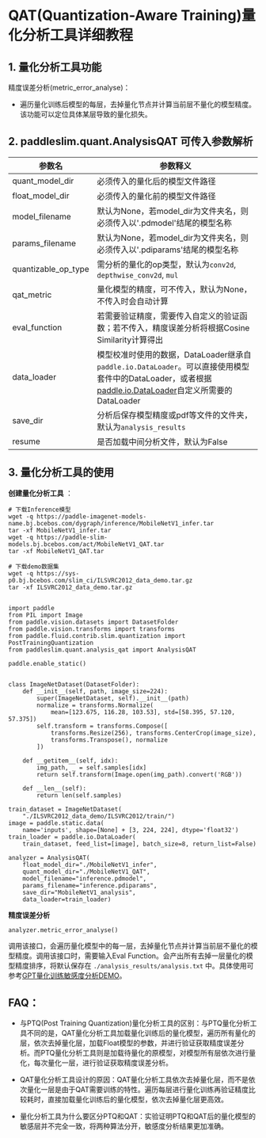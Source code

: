 # QAT(Quantization-Aware Training)量化分析工具详细教程

## 1. 量化分析工具功能
精度误差分析(metric_error_analyse)：
 - 遍历量化训练后模型的每层，去掉量化节点并计算当前层不量化的模型精度。该功能可以定位具体某层导致的量化损失。


## 2. paddleslim.quant.AnalysisQAT 可传入参数解析
| **参数名**                   | **参数释义**                              |
|-----------------------------|-----------------------------------------|
| quant_model_dir | 必须传入的量化后的模型文件路径 |
| float_model_dir | 必须传入的量化前的模型文件路径 |
| model_filename | 默认为None，若model_dir为文件夹名，则必须传入以'.pdmodel'结尾的模型名称 |
| params_filename | 默认为None，若model_dir为文件夹名，则必须传入以'.pdiparams'结尾的模型名称 |
| quantizable_op_type | 需分析的量化的op类型，默认为`conv2d`, `depthwise_conv2d`, `mul` |
| qat_metric | 量化模型的精度，可不传入，默认为None，不传入时会自动计算 |
| eval_function | 若需要验证精度，需要传入自定义的验证函数；若不传入，精度误差分析将根据Cosine Similarity计算得出 |
| data_loader | 模型校准时使用的数据，DataLoader继承自`paddle.io.DataLoader`。可以直接使用模型套件中的DataLoader，或者根据[paddle.io.DataLoader](https://www.paddlepaddle.org.cn/documentation/docs/zh/api/paddle/io/DataLoader_cn.html#dataloader)自定义所需要的DataLoader |
| save_dir | 分析后保存模型精度或pdf等文件的文件夹，默认为`analysis_results`|
| resume | 是否加载中间分析文件，默认为False|





## 3. 量化分析工具的使用
**创建量化分析工具** ：
```shell
# 下载Inference模型
wget -q https://paddle-imagenet-models-name.bj.bcebos.com/dygraph/inference/MobileNetV1_infer.tar
tar -xf MobileNetV1_infer.tar
wget -q https://paddle-slim-models.bj.bcebos.com/act/MobileNetV1_QAT.tar
tar -xf MobileNetV1_QAT.tar

# 下载demo数据集
wget -q https://sys-p0.bj.bcebos.com/slim_ci/ILSVRC2012_data_demo.tar.gz
tar -xf ILSVRC2012_data_demo.tar.gz
```

```shell

import paddle
from PIL import Image
from paddle.vision.datasets import DatasetFolder
from paddle.vision.transforms import transforms
from paddle.fluid.contrib.slim.quantization import PostTrainingQuantization
from paddleslim.quant.analysis_qat import AnalysisQAT

paddle.enable_static()


class ImageNetDataset(DatasetFolder):
    def __init__(self, path, image_size=224):
        super(ImageNetDataset, self).__init__(path)
        normalize = transforms.Normalize(
            mean=[123.675, 116.28, 103.53], std=[58.395, 57.120, 57.375])
        self.transform = transforms.Compose([
            transforms.Resize(256), transforms.CenterCrop(image_size),
            transforms.Transpose(), normalize
        ])

    def __getitem__(self, idx):
        img_path, _ = self.samples[idx]
        return self.transform(Image.open(img_path).convert('RGB'))

    def __len__(self):
        return len(self.samples)

train_dataset = ImageNetDataset(
    "./ILSVRC2012_data_demo/ILSVRC2012/train/")
image = paddle.static.data(
    name='inputs', shape=[None] + [3, 224, 224], dtype='float32')
train_loader = paddle.io.DataLoader(
    train_dataset, feed_list=[image], batch_size=8, return_list=False)

analyzer = AnalysisQAT(
    float_model_dir="./MobileNetV1_infer",
    quant_model_dir="./MobileNetV1_QAT",
    model_filename="inference.pdmodel",
    params_filename="inference.pdiparams",
    save_dir="MobileNetV1_analysis",
    data_loader=train_loader)
```


**精度误差分析**
```shell
analyzer.metric_error_analyse()
```
调用该接口，会遍历量化模型中的每一层，去掉量化节点并计算当前层不量化的模型精度。调用该接口时，需要输入Eval Function。会产出所有去掉一层量化的模型精度排序，将默认保存在 `./analysis_results/analysis.txt` 中。具体使用可参考[GPT量化训练敏感度分析DEMO](../../../../example/quantization_analysis/GPT/README.md)。


## FAQ：
- 与PTQ(Post Training Quantization)量化分析工具的区别：与PTQ量化分析工具不同的是，QAT量化分析工具加载量化训练后的量化模型，遍历所有量化的层，依次去掉量化层，加载Float模型的参数，并进行验证获取精度误差分析。而PTQ量化分析工具则是加载待量化的原模型，对模型所有层依次进行量化，每次量化一层，进行验证获取精度误差分析。

- QAT量化分析工具设计的原因：QAT量化分析工具依次去掉量化层，而不是依次量化一层是由于QAT需要训练的特性。遍历每层进行量化训练再验证精度比较耗时，直接加载量化训练后的量化模型，依次去掉量化层更高效。

- 量化分析工具为什么要区分PTQ和QAT：实验证明PTQ和QAT后的量化模型的敏感层并不完全一致，将两种算法分开，敏感度分析结果更加准确。
